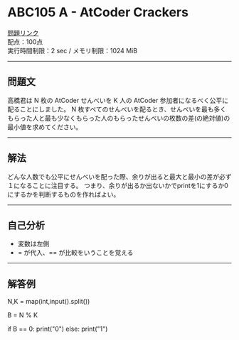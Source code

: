 # ABC105 A - AtCoder Crackers

 [問題リンク](https://atcoder.jp/contests/abc105/tasks/abc105_a)  
 配点：100点  
 実行時間制限：2 sec / メモリ制限：1024 MiB

---

## 問題文

高橋君は 
N 枚の AtCoder せんべいを 
K 人の AtCoder 参加者になるべく公平に配ることにしました。 
N 枚すべてのせんべいを配るとき、せんべいを最も多くもらった人と最も少なくもらった人のもらったせんべいの枚数の差(の絶対値)の最小値を求めてください。

---

## 解法
どんな人数でも公平にせんべいを配った際、余りが出ると最大と最小の差が必ず１になることに注目する。
つまり、余りが出るか出ないかでprintを1にするか0にするかを判断するものを作ればよい。

---

## 自己分析

- 変数は左側
- = が代入、== が比較をいうことを覚える

---

## 解答例
N,K = map(int,input().split())

B = N % K

if B == 0:
    print("0")
else:
    print("1")

